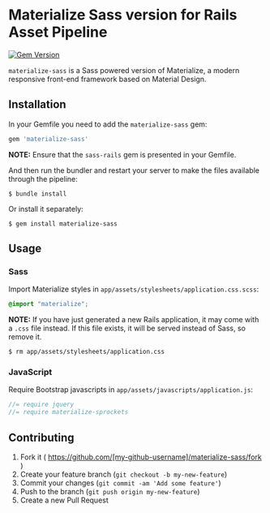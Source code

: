 # Materialize Sass version for Rails Asset Pipeline
[![Gem Version](https://badge.fury.io/rb/materialize-sass.svg)](http://badge.fury.io/rb/materialize-sass)

`materialize-sass` is a Sass powered version of Materialize, a modern responsive front-end framework based on Material Design.

## Installation

In your Gemfile you need to add the `materialize-sass` gem:

```ruby
gem 'materialize-sass'
```

**NOTE:** Ensure that the `sass-rails` gem is presented in your Gemfile.

And then run the bundler and restart your server to make the files available through the pipeline:

```console
$ bundle install
```

Or install it separately:

```console
$ gem install materialize-sass
```

## Usage

### Sass

Import Materialize styles in `app/assets/stylesheets/application.css.scss`:

```scss
@import "materialize";
```

**NOTE:** If you have just generated a new Rails application, it  may come with a `.css` file instead. If this file exists, it will be served instead of Sass, so remove it.

```console
$ rm app/assets/stylesheets/application.css
```

### JavaScript

Require Bootstrap javascripts in `app/assets/javascripts/application.js`:

```js
//= require jquery
//= require materialize-sprockets
```

## Contributing

1. Fork it ( https://github.com/[my-github-username]/materialize-sass/fork )
2. Create your feature branch (`git checkout -b my-new-feature`)
3. Commit your changes (`git commit -am 'Add some feature'`)
4. Push to the branch (`git push origin my-new-feature`)
5. Create a new Pull Request
